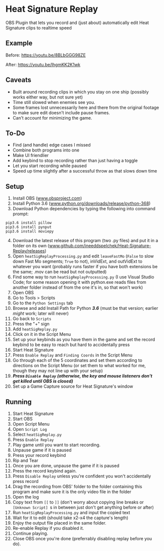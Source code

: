 # Heat Signature Replay
 OBS Plugin that lets you record and (just about) automatically edit Heat Signature clips to realtime speed

## Example
Before: https://youtu.be/8BLbGGG98ZE

After: https://youtu.be/lhgmKK2K1wk

## Caveats
* Built around recording clips in which you stay on one ship (possibly works either way, but not sure yet)
* Time still slowed when enemies see you.
* Some frames lost unnecessarily here and there from the original footage to make sure edit doesn't include pause frames.
* Can't account for minimizing the game.

## To-Do
* Find (and handle) edge cases I missed
* Combine both programs into one
* Make UI friendlier
* Add keybind to stop recording rather than just having a toggle
* Let you start recording while paused
* Speed up time slightly after a successful throw as that slows down time

## Setup
1. Install OBS (www.obsproject.com)
2. Install Python 3.6 (www.python.org/downloads/release/python-368)
3. Download Python dependencies by typing the following into command prompt:
~~~~
pip3.6 install pillow
pip3.6 install pynput
pip3.6 install moviepy
~~~~
4. Download the latest release of this program (two .py files) and put it in a folder on its own (www.github.com/ineeddspelchek/Heat-Signature-Replay/releases)
5. Open `heatSigReplayProcessing.py` and edit `leaveFastMo` (`False` to slow down Fast Mo segments; `True` to not), inVidExt, and outVidExt to whatever you want (probably runs faster if you have both extensions be the same; .mov can be read but not outputted)
6. Find some way to run `heatSigReplayProcessing.py` (I use Visual Studio Code; for some reason opening it with python.exe reads files from another folder instead of from the one it's in, so that won't work)
7. Open OBS
8. Go to Tools > Scripts
9. Go to the `Python Settings` tab
10. Browse and add Install Path for Python ***3.6*** (must be that version; earlier *might* work; later will never)
11. Go back to `Scripts`
12. Press the "+" sign 
13. Add `heatSigReplay.py`
14. Click on it in the Script Menu
15. Set up your keybinds as you have them in the game and set the record keybind to be easy to reach but hard to accidentally press
16. Start Heat Signature
17. Press `Enable Replay` and `Finding Coords` in the Script Menu
18. Go through each of the 5 coordinates and set them according to directions on the Script Menu (or set them to what worked for me, though they may not line up with your setup)
19. ***Press `Disable Replay` (otherwise, the key and mouse listeners don't get killed until OBS is closed)***
20. Set up a Game Capture source for Heat Signature's window

## Running
1. Start Heat Signature
2. Start OBS
3. Open Script Menu
4. Open `Script Log`
5. Select `heatSigReplay.py`
6. Press `Enable Replay`
7. Play game until you want to start recording.
8. Unpause game if it is paused
9. Press your record keybind
10. Rip and Tear
11. Once you are done, unpause the game if it is paused
12. Press the record keybind again.
13. Press `Disable Replay` unless you're confident you won't accidentally press record
14. Drag the recording from OBS' folder to the folder containing this program and make sure it is the only video file in the folder
15. Open the log
16. Copy text from `[[` to `]]` (don't worry about copying line breaks or `[Unknown Script] `s in between just don't get anything before or after)
17. Run `heatSigReplayProcessing.py` and input the copied text
18. Wait for it to edit (should take x2-x4 the capture's length)
19. Enjoy the output file placed in the same folder.
20. Re-enable Replay if you disabled it.
21. Continue playing.
22. Close OBS once you're done (preferrably disabling replay before you do).
